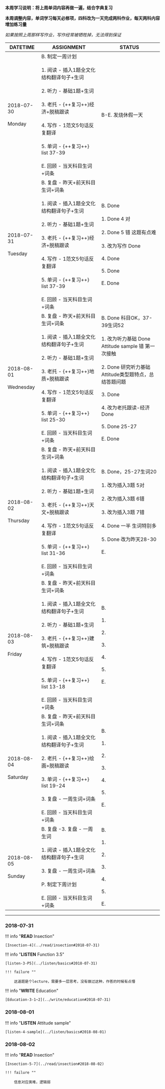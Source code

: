 **本周学习说明：将上周单词内容再做一遍，结合字典复习**

**本周调整内容，单词学习每天必修项，四科改为一天完成两科作业，每天两科内容增加练习量**

*如果按照上周那样写作业，写作经常被牺牲掉，无法得到保证*


DATETIME |  ASSIGNMENT | STATUS
------------ | ------------- | -------------
2018-07-30 <br><br> Monday | B.  制定一周计划<br><br>1. 阅读 - 插入1题全文化结构翻译句子+生词<br><br> 2. 听力 - 基础1题+生词<br><br>3. 老托 - {++复习++}经济+脱稿跟读<br><br>4. 写作 - 1范文5句话反复翻译<br><br>5. 单词 - {++复习++} list 37-39 <br><br>E. 回顾 - 当天科目生词+词条 | B-E. 发烧休假一天
2018-07-31 <br><br> Tuesday | B. 复盘 - 昨天+前天科目生词+词条<br><br> 1. 阅读 - 插入1题全文化结构翻译句子+生词<br><br>2. 听力 - 基础1题+生词<br><br>3. 老托 - {++复习++}经济+脱稿跟读<br><br>4. 写作 - 1范文5句话反复翻译<br><br>5. 单词 - {++复习++} list 37-39 <br><br>E. 回顾 - 当天科目生词+词条 | B. Done<br><br>1. Done 4 对<br><br>2. Done 5 错 这题有点难<br><br>3. 改为写作 Done<br><br>4. Done<br><br>5. Done<br><br>E. Done
2018-08-01 <br><br> Wednesday  | B. 复盘 - 昨天+前天科目生词+词条<br><br>1. 阅读 - 插入1题全文化结构翻译句子+生词<br><br> 2. 听力 - 基础1题+生词<br><br>3. 老托 - {++复习++}地质+脱稿跟读<br><br>4. 写作 - 1范文5句话反复翻译<br><br>5. 单词 - {++复习++} list 25-30 <br><br>E. 回顾 - 当天科目生词+词条 | B. Done 科目OK，37-39生词52<br><br>1. 改为听力基础 Done Attitude sample 错 第一次接触<br><br>2. Done 研究听力基础Attitude类型题特点，总结答题问题<br><br>3. Done<br><br>4. 改为老托跟读-经济 Done <br><br>5. Done 25-27<br><br>E. Done
2018-08-02 <br><br> Thursday  | B. 复盘 - 昨天+前天科目生词+词条<br><br>1. 阅读 - 插入1题全文化结构翻译句子+生词<br><br> 2. 听力 - 基础1题+生词<br><br>3. 老托 - {++复习++}天文+脱稿跟读<br><br>4. 写作 - 1范文5句话反复翻译<br><br>5. 单词 - {++复习++} list 31-36 <br><br>E. 回顾 - 当天科目生词+词条 | B. Done，25-27生词20<br><br>1. 改为插入3题 5对<br><br>2. 改为插入3题 6错<br><br>3. 改为插入3题 7错<br><br>4. Done 一半 生词特别多<br><br>5. Done 改为昨天28-30<br><br>E.
2018-08-03 <br><br> Friday  | B. 复盘 - 昨天+前天科目生词+词条 <br><br>1. 阅读 - 插入1题全文化结构翻译句子+生词<br><br>2. 听力 - 基础1题+生词<br><br>3. 老托 - {++复习++}建筑+脱稿跟读<br><br>4. 写作 - 1范文5句话反复翻译<br><br>5. 单词 - {++复习++} list 13-18 <br><br>E. 回顾 - 当天科目生词+词条 | B. <br><br>1. <br><br>2. <br><br>3. <br><br>4. <br><br>5. <br><br>E.
2018-08-04 <br><br> Saturday  | B. 复盘 - 昨天+前天科目生词+词条<br><br>1. 阅读 - 插入1题全文化结构翻译句子+生词<br><br>2. 老托 - {++复习++}绘画+脱稿跟读<br><br>3. 单词 - {++复习++} list 19-24<br><br>3. 复盘 - 一周生词+词条<br><br>E. 回顾 - 当天科目生词+词条 | B. <br><br>1. <br><br>2. <br><br>3. <br><br>4. <br><br>5. <br><br>E.
2018-08-05 <br><br> Sunday  | B. 复盘 -3. 复盘 - 一周生词<br><br>1. 阅读 - 插入1题全文化结构翻译句子+生词<br><br>3. 复盘 - 一周生词+词条<br><br>P. 制定下周计划<br><br>E. 回顾 - 当天科目生词+词条 | B. <br><br>1. <br><br>2. <br><br>3. <br><br>4. <br><br>5. <br><br>E.



----

### 2018-07-31

!!! info "**READ** Insection"
    
    [Insection-4](../read/insection#2018-07-31)
        
!!! info "**LISTEN** Function 3.5"
    
    [listen-3-P5](../listen/basics#2018-07-31)
    
    !!! failure ""
    
        这道题是个lecture，需要多一层思考，没有做过这种，作答的时候有点懵
    
!!! info "**WRITE** Education"
    
    [Education-3-1~2](../write/education#2018-07-31)
    
### 2018-08-01

!!! info "**LISTEN** Attitude sample"
    
    [listen-4-sample](../listen/basics#2018-08-01)
    
### 2018-08-02

!!! info "**READ** Insection"
    
    [Insection-5-7](../read/insection#2018-08-02)
    
    !!! failure ""
    
        信息对应类难，逻辑弱